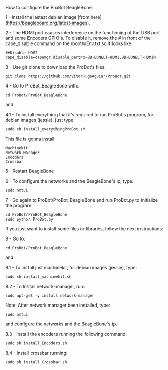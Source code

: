 How to configure the ProBot BeagleBone:

1 - Install the lastest debian image [from here]
(https://beagleboard.org/latest-images). 

2 - The HDMI port causes interference on the functioning of the USB port and some Encoders GPIO's. To disable it, remove the # in front of the cape_disable command on the /boot/uEnv.txt so it looks like: 

    ##Disable HDMI
    cape_disable=capemgr.disable_partno=BB-BONELT-HDMI,BB-BONELT-HDMIN

3 - Use git clone to download the ProBot's files.
	
	git clone https://github.com/VitorHugoAguiar/ProBot.git

4  - Go to ProBot_BeagleBone with::
	
	cd ProBot/ProBot_BeagleBone
and:

4.1 - To install everything that it's required to run ProBot's program, for debian images (jessie), just type:

	sudo sh install_everythingProBot.sh

This file is gonna install:

	Machinekit
	Network-Manager
	Encoders
	Crossbar

5 - Restart BeagleBone

6 - To configure the networks and the BeagleBone's ip, type.

	sudo nmtui	

7 - Go again to ProBot/ProBot_BeagleBone and run ProBot.py to initialize the program:

	cd ProBot/ProBot_BeagleBone
	sudo python ProBot.py
	
If you just want to install some files or libraries, follow the next instructions:

8 - Go to:

	cd ProBot/ProBot_BeagleBone

and:

8.1 - To install just machinekit, for debian images (jessie), type:
	
	sudo sh install_machinekit.sh

8.2 - To Install network-manager, run:

	sudo apt-get -y install network-manager

Note: After network manager been installed, type:
	
	sudo nmtui
	
and configure the networks and the BeagleBone's ip.

8.3 -  Install the encoders running the following command:

	sudo sh install_Encoders.sh
	
8.4 -  Install crossbar running:

	sudo sh install_Crossbar.sh

